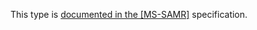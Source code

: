 This type is [documented in the [MS-SAMR]](https://learn.microsoft.com/en-us/openspecs/windows_protocols/ms-samr/abb07f2e-b9e6-48ec-9118-7caeb03cca35) specification.
